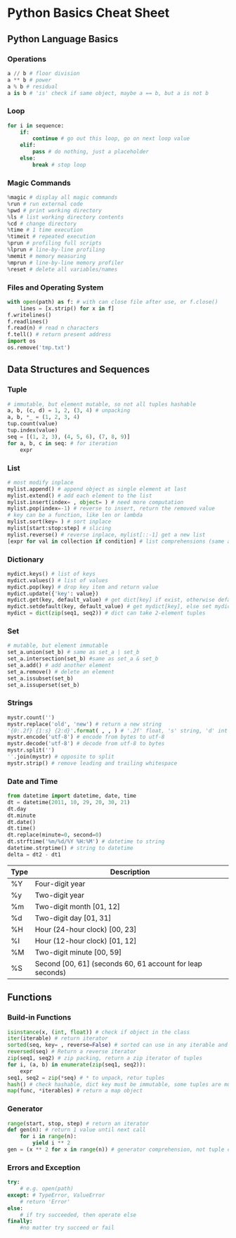 # Python Basics Cheat Sheet

## Python Language Basics

### Operations

``` python
a // b # floor division
a ** b # power
a % b # residual
a is b # 'is' check if same object, maybe a == b, but a is not b 
```

### Loop

```python
for i in sequence:
    if:
        continue # go out this loop, go on next loop value
    elif:
        pass # do nothing, just a placeholder
    else:
        break # stop loop
```

### Magic Commands

```python
%magic # display all magic commands
%run # run external code
%pwd # print working directory
%ls # list working directory contents
%cd # change directory
%time # 1 time execution
%timeit # repeated execution
%prun # profiling full scripts
%lprun # line-by-line profiling
%memit # memory measuring
%mprun # line-by-line memory profiler
%reset # delete all variables/names
```

### Files and Operating System

```python
with open(path) as f: # with can close file after use, or f.close()
    lines = [x.strip() for x in f]
f.writelines()
f.readlines()
f.read(n) # read n characters
f.tell() # return present address
import os
os.remove('tmp.txt')
```

## Data Structures and Sequences

### Tuple

```python
# immutable, but element mutable, so not all tuples hashable
a, b, (c, d) = 1, 2, (3, 4) # unpacking
a, b, *_ = (1, 2, 3, 4)
tup.count(value)
tup.index(value)
seq = [(1, 2, 3), (4, 5, 6), (7, 8, 9)]
for a, b, c in seq: # for iteration
    expr
```

### List

```python
# most modify inplace
mylist.append() # append object as single element at last
mylist.extend() # add each element to the list
mylist.insert(index= , object= ) # need more computation
mylist.pop(index=-1) # reverse to insert, return the removed value
# key can be a function, like len or lambda
mylist.sort(key= ) # sort inplace
mylist[start:stop:step] # slicing
mylist.reverse() # reverse inplace, mylist[::-1] get a new list
[expr for val in collection if condition] # list comprehensions (same as dict, set)
```

### Dictionary

```python
mydict.keys() # list of keys
mydict.values() # list of values
mydict.pop(key) # drop key item and return value
mydict.update({'key': value})
mydict.get(key, default_value) # get dict[key] if exist, otherwise default
mydict.setdefault(key, default_value) # get mydict[key], else set mydict[key] as default
mydict = dict(zip(seq1, seq2)) # dict can take 2-element tuples
```

### Set

```python
# mutable, but element immutable
set_a.union(set_b) # same as set_a | set_b
set_a.intersection(set_b) #same as set_a & set_b
set_a.add() # add another element
set_a.remove() # delete an element
set_a.issubset(set_b)
set_a.issuperset(set_b)
```

### Strings

```python
mystr.count('')
mystr.replace('old', 'new') # return a new string
'{0:.2f} {1:s} {2:d}'.format( , , ) # '.2f' float, 's' string, 'd' int
mystr.encode('utf-8') # encode from bytes to utf-8
mystr.decode('utf-8') # decode from utf-8 to bytes
mystr.split('')
''.join(mystr) # opposite to split
mystr.strip() # remove leading and trailing whitespace
```

### Date and Time

```python
from datetime import datetime, date, time
dt = datetime(2011, 10, 29, 20, 30, 21)
dt.day
dt.minute
dt.date()
dt.time()
dt.replace(minute=0, second=0)
dt.strftime('%m/%d/%Y %H:%M') # datetime to string
datetime.strptime() # string to datetime
delta = dt2 - dt1
```

| Type | Description                                               |
| ---- | --------------------------------------------------------- |
| %Y   | Four-digit year                                           |
| %y   | Two-digit year                                            |
| %m   | Two-digit month [01, 12]                                  |
| %d   | Two-digit day [01, 31]                                    |
| %H   | Hour (24-hour clock) [00, 23]                             |
| %I   | Hour (12-hour clock) [01, 12]                             |
| %M   | Two-digit minute [00, 59]                                 |
| %S   | Second [00, 61] (seconds 60, 61 account for leap seconds) |

## Functions

### Build-in Functions

```python
isinstance(x, (int, float)) # check if object in the class 
iter(iterable) # return iterator
sorted(seq, key= , reverse=False) # sorted can use in any iterable and return a new list
reversed(seq) # Return a reverse iterator
zip(seq1, seq2) # zip packing, return a zip iterator of tuples
for i, (a, b) in enumerate(zip(seq1, seq2)): 
    expr
seq1, seq2 = zip(*seq) # * to unpack, retur tuples
hash() # check hashable, dict key must be immutable, some tuples are mutable
map(func, *iterables) # return a map object
```

### Generator

```python
range(start, stop, step) # return an iterator
def gen(n): # return 1 value until next call
    for i in range(n):
        yield i ** 2
gen = (x ** 2 for x in range(n)) # generator comprehension, not tuple comprehension
```

### Errors and Exception

```python
try:
    # e.g. open(path)
except: # TypeError, ValueError
    # return 'Error'
else:
    # if try succeeded, then operate else
finally:
    #no matter try succeed or fail
```

